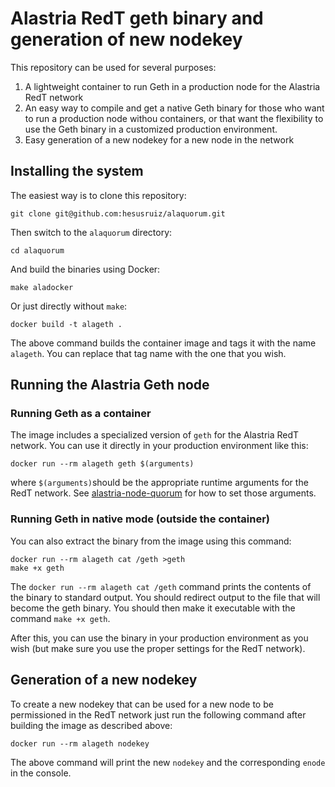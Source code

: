 # Alastria RedT geth binary and generation of new nodekey

This repository can be used for several purposes:

1. A lightweight container to run Geth in a production node for the Alastria RedT network
2. An easy way to compile and get a native Geth binary for those who want to run a production node withou containers, or that want the flexibility to use the Geth binary in a customized production environment.
3. Easy generation of a new nodekey for a new node in the network

## Installing the system

The easiest way is to clone this repository:

```
git clone git@github.com:hesusruiz/alaquorum.git
```

Then switch to the `alaquorum` directory:

```
cd alaquorum
```

And build the binaries using Docker:

```
make aladocker
```

Or just directly without `make`:

```
docker build -t alageth .
```

The above command builds the container image and tags it with the name `alageth`. You can replace that tag name with the one that you wish.


## Running the Alastria Geth node

### Running Geth as a container

The image includes a specialized version of `geth` for the Alastria RedT network. You can use it directly in your production environment like this:

```
docker run --rm alageth geth $(arguments)
```

where `$(arguments)`should be the appropriate runtime arguments for the RedT network. See [alastria-node-quorum](https://github.com/alastria/alastria-node-quorum) for how to set those arguments.


### Running Geth in native mode (outside the container)

You can also extract the binary from the image using this command:

```
docker run --rm alageth cat /geth >geth
make +x geth
```

The `docker run --rm alageth cat /geth` command prints the contents of the binary to standard output. You should redirect output to the file that will become the geth binary.
You should then make it executable with the command `make +x geth`.

After this, you can use the binary in your production environment as you wish (but make sure you use the proper settings for the RedT network).

## Generation of a new nodekey

To create a new nodekey that can be used for a new node to be permissioned in the RedT network just run the following command after building the image as described above:

```
docker run --rm alageth nodekey
```

The above command will print the new `nodekey` and the corresponding `enode` in the console.
